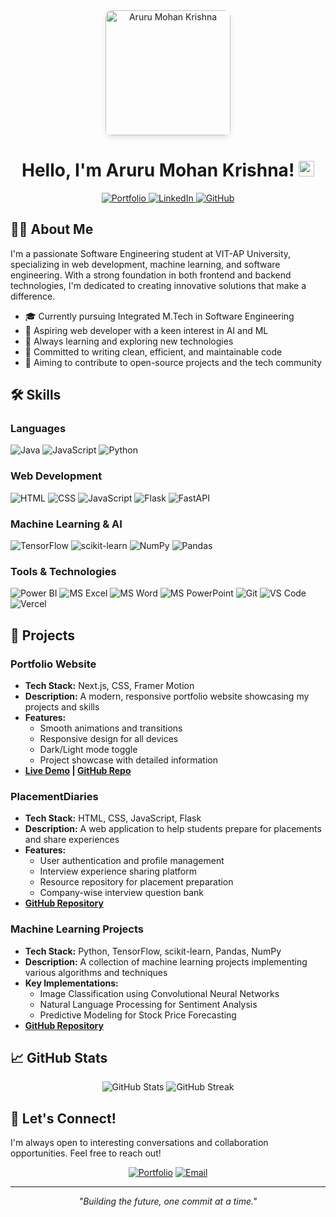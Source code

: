 <div align="center">

<img src="https://hebbkx1anhila5yf.public.blob.vercel-storage.com/WhatsApp%20Image%202025-01-02%20at%2014.40.03_1cfbe5db.jpg-lWxwDQIBrUSGSI5Vpbl7vPcjp18Aui.jpeg" alt="Aruru Mohan Krishna" width="200" style="border-radius: 10px; box-shadow: 0 4px 8px rgba(0,0,0,0.1);" />

# Hello, I'm Aruru Mohan Krishna! <img src="https://media.giphy.com/media/hvRJCLFzcasrR4ia7z/giphy.gif" width="25px">

<p align="center">
  <a href="https://1ex5yiy18k2wortk.vercel.app/">
    <img src="https://img.shields.io/badge/Portfolio-8A2BE2?style=for-the-badge&logo=vercel&logoColor=white" alt="Portfolio" />
  </a>
  <a href="https://www.linkedin.com/in/aruru-mohan-krishna-79b851226/">
    <img src="https://img.shields.io/badge/LinkedIn-0077B5?style=for-the-badge&logo=linkedin&logoColor=white" alt="LinkedIn" />
  </a>
  <a href="https://github.com/mohankrishna1123">
    <img src="https://img.shields.io/badge/GitHub-100000?style=for-the-badge&logo=github&logoColor=white" alt="GitHub" />
  </a>
</p>

</div>

## 👨‍💻 About Me

I'm a passionate Software Engineering student at VIT-AP University, specializing in web development, machine learning, and software engineering. With a strong foundation in both frontend and backend technologies, I'm dedicated to creating innovative solutions that make a difference.

- 🎓 Currently pursuing Integrated M.Tech in Software Engineering
- 💼 Aspiring web developer with a keen interest in AI and ML
- 🌱 Always learning and exploring new technologies
- 🚀 Committed to writing clean, efficient, and maintainable code
- 🌟 Aiming to contribute to open-source projects and the tech community

## 🛠️ Skills

### Languages
![Java](https://img.shields.io/badge/Java-ED8B00?style=for-the-badge&logo=openjdk&logoColor=white)
![JavaScript](https://img.shields.io/badge/JavaScript-F7DF1E?style=for-the-badge&logo=javascript&logoColor=black)
![Python](https://img.shields.io/badge/Python-3776AB?style=for-the-badge&logo=python&logoColor=white)

### Web Development
![HTML](https://img.shields.io/badge/HTML5-E34F26?style=for-the-badge&logo=html5&logoColor=white)
![CSS](https://img.shields.io/badge/CSS3-1572B6?style=for-the-badge&logo=css3&logoColor=white)
![JavaScript](https://img.shields.io/badge/JavaScript-F7DF1E?style=for-the-badge&logo=javascript&logoColor=black)
![Flask](https://img.shields.io/badge/Flask-000000?style=for-the-badge&logo=flask&logoColor=white)
![FastAPI](https://img.shields.io/badge/FastAPI-009688?style=for-the-badge&logo=fastapi&logoColor=white)

### Machine Learning & AI
![TensorFlow](https://img.shields.io/badge/TensorFlow-FF6F00?style=for-the-badge&logo=tensorflow&logoColor=white)
![scikit-learn](https://img.shields.io/badge/scikit_learn-F7931E?style=for-the-badge&logo=scikit-learn&logoColor=white)
![NumPy](https://img.shields.io/badge/NumPy-013243?style=for-the-badge&logo=numpy&logoColor=white)
![Pandas](https://img.shields.io/badge/Pandas-150458?style=for-the-badge&logo=pandas&logoColor=white)

### Tools & Technologies
![Power BI](https://img.shields.io/badge/Power_BI-F2C811?style=for-the-badge&logo=powerbi&logoColor=black)
![MS Excel](https://img.shields.io/badge/Microsoft_Excel-217346?style=for-the-badge&logo=microsoft-excel&logoColor=white)
![MS Word](https://img.shields.io/badge/Microsoft_Word-2B579A?style=for-the-badge&logo=microsoft-word&logoColor=white)
![MS PowerPoint](https://img.shields.io/badge/Microsoft_PowerPoint-B7472A?style=for-the-badge&logo=microsoft-powerpoint&logoColor=white)
![Git](https://img.shields.io/badge/Git-F05032?style=for-the-badge&logo=git&logoColor=white)
![VS Code](https://img.shields.io/badge/VS_Code-007ACC?style=for-the-badge&logo=visual-studio-code&logoColor=white)
![Vercel](https://img.shields.io/badge/Vercel-000000?style=for-the-badge&logo=vercel&logoColor=white)


## 🚀 Projects

### Portfolio Website
- **Tech Stack:** Next.js, CSS, Framer Motion
- **Description:** A modern, responsive portfolio website showcasing my projects and skills
- **Features:**
  - Smooth animations and transitions
  - Responsive design for all devices
  - Dark/Light mode toggle
  - Project showcase with detailed information
- **[Live Demo](https://1ex5yiy18k2wortk.vercel.app/) | [GitHub Repo](https://github.com/MohanKrishna369/portfolio)**

### PlacementDiaries
- **Tech Stack:** HTML, CSS, JavaScript, Flask
- **Description:** A web application to help students prepare for placements and share experiences
- **Features:**
  - User authentication and profile management
  - Interview experience sharing platform
  - Resource repository for placement preparation
  - Company-wise interview question bank
- **[GitHub Repository](https://github.com/MohanKrishna36/PlacementDiaries)**

### Machine Learning Projects
- **Tech Stack:** Python, TensorFlow, scikit-learn, Pandas, NumPy
- **Description:** A collection of machine learning projects implementing various algorithms and techniques
- **Key Implementations:**
  - Image Classification using Convolutional Neural Networks
  - Natural Language Processing for Sentiment Analysis
  - Predictive Modeling for Stock Price Forecasting
- **[GitHub Repository](https://github.com/mohankrishna1123/ml-projects)**

## 📈 GitHub Stats

<div align="center">
  <img src="https://github-readme-stats.vercel.app/api?username=MohanKrishna36&show_icons=true&theme=radical&hide_border=true&count_private=true" alt="GitHub Stats" />
  <img src="https://github-readme-streak-stats.herokuapp.com/?user=MohanKrishna36 & theme=radical&hide_border=true" alt="GitHub Streak" />
</div>

## 🤝 Let's Connect!

I'm always open to interesting conversations and collaboration opportunities. Feel free to reach out!

<div align="center">

[![Portfolio](https://img.shields.io/badge/Portfolio-Visit%20Site-purple?style=for-the-badge&logo=vercel)](https://1ex5yiy18k2wortk.vercel.app/)
[![Email](https://img.shields.io/badge/Email-Contact%20Me-red?style=for-the-badge&logo=gmail)](mailto:mohankrishnaaruru@gmail.com)

</div>

---

<div align="center">
  <em>"Building the future, one commit at a time."</em>
</div>
